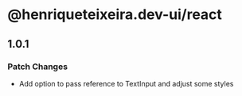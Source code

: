 # @henriqueteixeira.dev-ui/react

## 1.0.1

### Patch Changes

- Add option to pass reference to TextInput and adjust some styles
